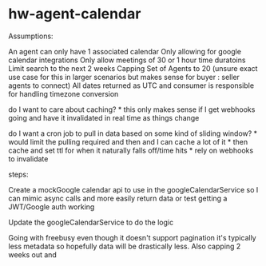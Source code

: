 # hw-agent-calendar


Assumptions:

An agent can only have 1 associated calendar
Only allowing for google calendar integrations
Only allow meetings of 30 or 1 hour time duratoins
Limit search to the next 2 weeks
Capping Set of Agents to 20 (unsure exact use case for this in larger scenarios but makes sense for buyer : seller agents to connect)
All dates returned as UTC and consumer is responsible for handling timezone conversion


do I want to care about caching?
    * this only makes sense if I get webhooks going
      and have it invalidated in real time as things change

do I want a cron job to pull in data based on some kind of sliding window?
    * would limit the pulling required and then and I can cache a lot of it
    * then cache and set ttl for when it naturally falls off/time hits
    * rely on webhooks to invalidate


steps:

Create a mockGoogle calendar api to use in the googleCalendarService so
I can mimic async calls and more easily return data or test getting a JWT/Google auth working

Update the googleCalendarService to do the logic


Going with freebusy even though it doesn't support pagination it's typically less metadata
so hopefully data will be drastically less. Also capping 2 weeks out and